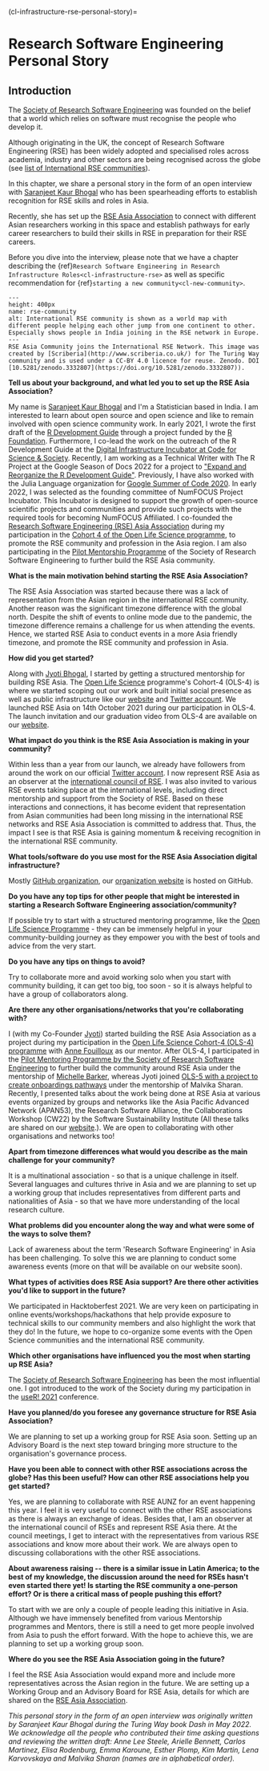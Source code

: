 (cl-infrastructure-rse-personal-story)=
# Research Software Engineering Personal Story

## Introduction


The [Society of Research Software Engineering](https://society-rse.org/) was founded on the belief that a world which relies on software must recognise the people who develop it.

Although originating in the UK, the concept of Research Software Engineering (RSE) has been widely adopted and specialised roles across academia, industry and other sectors are being recognised across the globe (see [list of International RSE communities](https://society-rse.org/international-rse-organisations/)).

In this chapter, we share a personal story in the form of an open interview with [Saranjeet Kaur Bhogal](https://saranjeetkaur.github.io/About-Me/) who has been spearheading efforts to establish recognition for RSE skills and roles in Asia.

Recently, she has set up the [RSE Asia Association](https://rse-asia.github.io/RSE_Asia/) to connect with different Asian researchers working in this space and establish pathways for early career researchers to build their skills in RSE in preparation for their RSE careers.

Before you dive into the interview, please note that we have a chapter describing the {ref}`Research Software Engineering in Research Infrastructure Roles<cl-infrastructure-rse>` as well as specific recommendation for {ref}`starting a new community<cl-new-community>`.


```{figure} ../../figures/rse-community.*
---
height: 400px
name: rse-community
alt: International RSE community is shown as a world map with different people helping each other jump from one continent to other. Especially shows people in India joining in the RSE network in Europe.
---
RSE Asia Community joins the International RSE Network. This image was created by [Scriberia](http://www.scriberia.co.uk/) for The Turing Way community and is used under a CC-BY 4.0 licence for reuse. Zenodo. DOI [10.5281/zenodo.3332807](https://doi.org/10.5281/zenodo.3332807)).
```

**Tell us about your background, and what led you to set up the RSE Asia Association?**

My name is [Saranjeet Kaur Bhogal](https://saranjeetkaur.github.io/About-Me/) and I'm a Statistician based in India.
I am interested to learn about open source and open science and like to remain involved with open science community work.
In early 2021, I wrote the first draft of the [R Development Guide](https://github.com/r-devel/rdevguide) through a project funded by the [R Foundation](https://www.r-project.org/foundation/). Furthermore, I co-lead the work on the outreach of the R Development Guide at the [Digital Infrastructure Incubator at Code for Science & Society](https://incubator.codeforscience.org/).
Recently, I am working as a Technical Writer with The R Project at the Google Season of Docs 2022 for a project to ["Expand and Reorganize the R Development Guide"](https://github.com/rstats-gsod/gsod2022/wiki/GSOD-2022-Proposal).
Previously, I have also worked with the Julia Language organization for [Google Summer of Code 2020](https://gist.github.com/SaranjeetKaur/37086fea06076bd3ec76d052cc166378).
In early 2022, I was selected as the founding committee of NumFOCUS Project Incubator.
This Incubator is designed to support the growth of open-source scientific projects and communities and provide such projects with the required tools for becoming NumFOCUS Affiliated.
I co-founded the [Research Software Engineering (RSE) Asia Association](https://rse-asia.github.io/RSE_Asia/) during my participation in the [Cohort 4 of the Open Life Science programme](https://openlifesci.org/ols-4/projects-participants/), to promote the RSE community and profession in the Asia region.
I am also participating in the [Pilot Mentorship Programme](https://society-rse.org/events/pilot-mentoring-programme/) of the Society of Research Software Engineering to further build the RSE Asia community.

**What is the main motivation behind starting the RSE Asia Association?**

The RSE Asia Association was started because there was a lack of representation from the Asian region in the international RSE community. Another reason was the significant timezone difference with the global north.
Despite the shift of events to online mode due to the pandemic, the timezone difference remains a challenge for us when attending the events.
Hence, we started RSE Asia to conduct events in a more Asia friendly timezone, and promote the RSE community and profession in Asia.

**How did you get started?**

Along with [Jyoti Bhogal](https://jyoti-bhogal.github.io/about-me/), I started by getting a structured mentorship for building RSE Asia.
The [Open Life Science](https://openlifesci.org/) programme's Cohort-4 (OLS-4) is where we started scoping out our work and built initial social presence as well as public infrastructure like our [website](https://rse-asia.github.io/RSE_Asia/) and [Twitter account](https://twitter.com/RSE_Asia).
We launched RSE Asia on 14th October 2021 during our participation in OLS-4.
The launch invitation and our graduation video from OLS-4 are available on our [website](https://rse-asia.github.io/RSE_Asia/talks.html).

**What impact do you think is the RSE Asia Association is making in your community?**

Within less than a year from our launch, we already have followers from around the work on our official [Twitter account](https://twitter.com/RSE_Asia).
I now represent RSE Asia as an observer at the [international council of RSE](https://researchsoftware.org/council.html).
I was also invited to various RSE events taking place at the international levels, including direct mentorship and support from the Society of RSE.
Based on these interactions and connections, it has become evident that representation from Asian communities had been long missing in the international RSE networks and RSE Asia Association is committed to address that.
Thus, the impact I see is that RSE Asia is gaining momentum & receiving recognition in the international RSE community.

**What tools/software do you use most for the RSE Asia Association digital infrastructure?**

Mostly [GitHub organization](https://github.com/rse-asia), our [organization website](https://rse-asia.github.io/RSE_Asia/) is hosted on GitHub.

**Do you have any top tips for other people that might be interested in starting a Research Software Engineering association/community?**

If possible try to start with a structured mentoring programme, like the [Open Life Science Programme](https://openlifesci.org/) - they can be immensely helpful in your community-building journey as they empower you with the best of tools and advice from the very start.

**Do you have any tips on things to avoid?**

Try to collaborate more and avoid working solo when you start with community building, it can get too big, too soon - so it is always helpful to have a group of collaborators along.

**Are there any other organisations/networks that you're collaborating with?**

I (with my Co-Founder [Jyoti](https://jyoti-bhogal.github.io/about-me/)) started building the RSE Asia Association as a project during my participation in the [Open Life Science Cohort-4 (OLS-4) programme](https://openlifesci.org/ols-4/projects-participants/) with [Anne Fouilloux](https://github.com/annefou) as our mentor.
After OLS-4, I participated in the [Pilot Mentoring Programme by the Society of Research Software Engineering](https://society-rse.org/events/pilot-mentoring-programme/) to further build the community around RSE Asia under the mentorship of [Michelle Barker](https://www.researchsoft.org/people/), whereas Jyoti joined [OLS-5 with a project to create onboardings pathways](https://openlifesci.org/ols-5/projects-participants/) under the mentorship of Malvika Sharan.
Recently, I presented talks about the work being done at RSE Asia at various events organized by groups and networks like the Asia Pacific Advanced Network (APAN53), the Research Software Alliance, the Collaborations Workshop (CW22) by the Software Sustainability Institute (All these talks are shared on our [website](https://rse-asia.github.io/RSE_Asia/talks.html).).
We are open to collaborating with other organisations and networks too!

**Apart from timezone differences what would you describe as the main challenge for your community?**

It is a multinational association - so that is a unique challenge in itself.
Several languages and cultures thrive in Asia and we are planning to set up a working group that includes representatives from different parts and nationalities of Asia - so that we have more understanding of the local research culture.

**What problems did you encounter along the way and what were some of the ways to solve them?**

Lack of awareness about the term 'Research Software Engineering' in Asia has been challenging.
To solve this we are planning to conduct some awareness events (more on that will be available on our website soon).

**What types of activities does RSE Asia support? Are there other activities you'd like to support in the future?**

We participated in Hacktoberfest 2021.
We are very keen on participating in online events/workshops/hackathons that help provide exposure to technical skills to our community members and also highlight the work that they do!
In the future, we hope to co-organize some events with the Open Science communities and the international RSE community.

**Which other organisations have influenced you the most when starting up RSE Asia?**

The [Society of Research Software Engineering](https://society-rse.org/) has been the most influential one.
I got introduced to the work of the Society during my participation in the [useR! 2021](https://user2021.r-project.org/) conference.

**Have you planned/do you foresee any governance structure for RSE Asia Association?**

We are planning to set up a working group for RSE Asia soon.
Setting up an Advisory Board is the next step toward bringing more structure to the organisation's governance process.

**Have you been able to connect with other RSE associations across the globe? Has this been useful? How can other RSE associations help you get started?**

Yes, we are planning to collaborate with RSE AUNZ for an event happening this year.
I feel it is very useful to connect with the other RSE associations as there is always an exchange of ideas.
Besides that, I am an observer at the international council of RSEs and represent RSE Asia there.
At the council meetings, I get to interact with the representatives from various RSE associations and know more about their work.
We are always open to discussing collaborations with the other RSE associations.

**About awareness raising -- there is a similar issue in Latin America; to the best of my knowledge, the discussion around the need for RSEs hasn't even started there yet! Is starting the RSE community a one-person effort? Or is there a critical mass of people pushing this effort?**

To start with we are only a couple of people leading this initiative in Asia.
Although we have immensely benefited from various Mentorship programmes and Mentors, there is still a need to get more people involved from Asia to push the effort forward.
With the hope to achieve this, we are planning to set up a working group soon.

**Where do you see the RSE Asia Association going in the future?**

I feel the RSE Asia Association would expand more and include more representatives across the Asian region in the future.
We are setting up a Working Group and an Advisory Board for RSE Asia, details for which are shared on the [RSE Asia Association](https://rse-asia.github.io/RSE_Asia/).

_This personal story in the form of an open interview was originally written by Saranjeet Kaur Bhogal during the Turing Way book Dash in May 2022. We acknowledge all the people who contributed their time asking questions and reviewing the written draft: Anne Lee Steele, Arielle Bennett, Carlos Martinez, Elisa Rodenburg, Emma Karoune, Esther Plomp, Kim Martin, Lena Karvovskaya and Malvika Sharan (names are in alphabetical order)._
